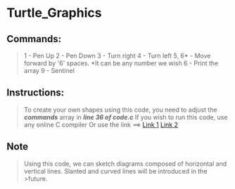 # Turtle_Graphics

## Commands:
>1 - Pen Up
>2 - Pen Down
>3 - Turn right
>4 - Turn left
>5, 6* - Move forward by '6' spaces. *It can be any number we wish
>6 - Print the array
>9 - Sentinel

## Instructions:
>To create your own shapes using this code, you need to adjust the ***commands*** array in ***line 36 of code.c***
>If you wish to run this code, use any online C compiler
>Or use the link ==> [Link 1](https://www.onlinegdb.com/online_c_compiler)  [Link 2](https://www.w3schools.com/c/tryc.php?filename=demo_compiler)

## Note
>Using this code, we can sketch diagrams composed of horizontal and vertical lines. Slanted and curved lines will be introduced in the >future.